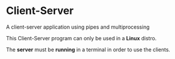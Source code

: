 # Client-Server
A client-server application using pipes and multiprocessing

This Client-Server program can only be used in a **Linux** distro.

The **server** must be **running** in a terminal in order to use the clients.
